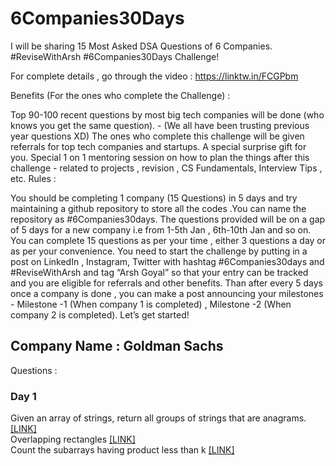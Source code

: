 # 6Companies30Days
I will be sharing 15 Most Asked DSA Questions of 6 Companies.
#ReviseWithArsh #6Companies30Days Challenge!


For complete details , go through the video : https://linktw.in/FCGPbm

Benefits (For the ones who complete the Challenge) :

Top 90-100 recent questions by most big tech companies will be done (who knows you get the same question). - (We all have been trusting previous year questions XD)
The ones who complete this challenge will be given referrals for top tech companies and startups.
A special surprise gift for you.
Special 1 on 1 mentoring session on how to plan the things after this challenge - related to projects , revision , CS Fundamentals, Interview Tips , etc.
Rules :

You should be completing 1 company (15 Questions) in 5 days and try maintaining a github repository to store all the codes .You can name the repository as #6Companies30days.
The questions provided will be on a gap of 5 days for a new company i.e from 1-5th Jan , 6th-10th Jan and so on.
You can complete 15 questions as per your time , either 3 questions a day or as per your convenience.
You need to start the challenge by putting in a post on LinkedIn , Instagram, Twitter with hashtag #6Companies30days and #ReviseWithArsh and tag “Arsh Goyal” so that your entry can be tracked and you are eligible for referrals and other benefits.
Than after every 5 days once a company is done , you can make a post announcing your milestones - Milestone -1 (When company 1 is completed) , Milestone -2 (When company 2 is completed).
Let’s get started!

## Company Name : Goldman Sachs

Questions :
### Day 1
Given an array of strings, return all groups of strings that are anagrams. <a href = "https://practice.geeksforgeeks.org/problems/print-anagrams-together/1/">[LINK]<a>
<br>Overlapping rectangles <a href = "https://practice.geeksforgeeks.org/problems/overlapping-rectangles1924/1/">[LINK]<a>
<br>Count the subarrays having product less than k <a href = "https://practice.geeksforgeeks.org/problems/count-the-subarrays-having-product-less-than-k1708/1/">[LINK]<a>
